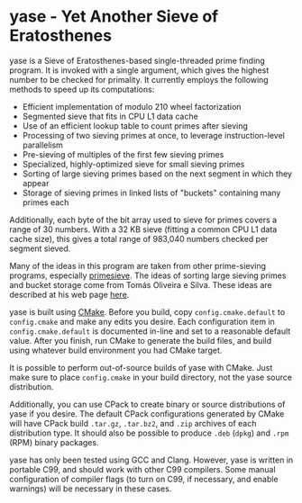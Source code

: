 yase - Yet Another Sieve of Eratosthenes
========================================

yase is a Sieve of Eratosthenes-based single-threaded prime finding
program.  It is invoked with a single argument, which gives the highest
number to be checked for primality.  It currently employs the following
methods to speed up its computations:

 - Efficient implementation of modulo 210 wheel factorization
 - Segmented sieve that fits in CPU L1 data cache
 - Use of an efficient lookup table to count primes after sieving
 - Processing of two sieving primes at once, to leverage
   instruction-level parallelism
 - Pre-sieving of multiples of the first few sieving primes
 - Specialized, highly-optimized sieve for small sieving primes
 - Sorting of large sieving primes based on the next segment in which
   they appear
 - Storage of sieving primes in linked lists of "buckets" containing
   many primes each

Additionally, each byte of the bit array used to sieve for primes
covers a range of 30 numbers.  With a 32 KB sieve (fitting a common CPU
L1 data cache size), this gives a total range of 983,040 numbers checked
per segment sieved.

Many of the ideas in this program are taken from other prime-sieving
programs, especially [primesieve](http://primesieve.org/).  The ideas
of sorting large sieving primes and bucket storage come from Tomás
Oliveira e Silva.  These ideas are described at his web page
[here](http://sweet.ua.pt/tos/software/prime_sieve.html).

yase is built using [CMake](http://www.cmake.org/).  Before you build,
copy `config.cmake.default` to `config.cmake` and make any edits you
desire.  Each configuration item in `config.cmake.default` is documented
in-line and set to a reasonable default value.  After you finish, run
CMake to generate the build files, and build using whatever build
environment you had CMake target.

It is possible to perform out-of-source builds of yase with CMake.  Just
make sure to place `config.cmake` in your build directory, not the yase
source distribution.

Additionally, you can use CPack to create binary or source distributions
of yase if you desire.  The default CPack configurations generated by
CMake will have CPack build `.tar.gz`, `.tar.bz2`, and `.zip` archives
of each distribution type.  It should also be possible to produce
`.deb` (`dpkg`) and `.rpm` (RPM) binary packages.

yase has only been tested using GCC and Clang.  However, yase is written
in portable C99, and should work with other C99 compilers.  Some manual
configuration of compiler flags (to turn on C99, if necessary, and
enable warnings) will be necessary in these cases.
